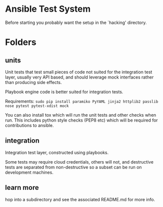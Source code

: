 Ansible Test System
===================

Before starting you probably want the setup in the `hacking' directory.

Folders
=======

units
-----

Unit tests that test small pieces of code not suited for the integration test layer, usually very API based, and should leverage
mock interfaces rather than producing side effects.

Playbook engine code is better suited for integration tests.

Requirements: `sudo pip install paramiko PyYAML jinja2 httplib2 passlib nose pytest pytest-xdist mock`

You can also install tox which will run the unit tests and other checks when run.  This includes
python style checks (PEP8 etc) which will be required for contributions to ansible.

integration
-----------

Integration test layer, constructed using playbooks.

Some tests may require cloud credentials, others will not, and destructive tests are separated from non-destructive so a subset
can be run on development machines.

learn more
----------

hop into a subdirectory and see the associated README.md for more info.



